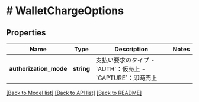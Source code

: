 # # WalletChargeOptions

## Properties

Name | Type | Description | Notes
------------ | ------------- | ------------- | -------------
**authorization_mode** | **string** | 支払い要求のタイプ   - &#x60;AUTH&#x60;：仮売上 - &#x60;CAPTURE&#x60;：即時売上 |

[[Back to Model list]](../../README.md#models) [[Back to API list]](../../README.md#endpoints) [[Back to README]](../../README.md)
